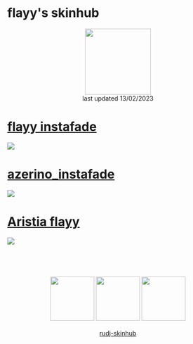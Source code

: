 # flayy's skinhub
<p align="center">
<a href="https://osu.ppy.sh/users/12069464">
  <img src="https://a.ppy.sh/12069464"  
       width="150"
       height="150"></a>
<br>
last updated 13/02/2023
</p>

# [flayy instafade](https://github.com/rudj-skinhub/woal/raw/tyfh/flayy/flayy%20instafade.osk)
[![](https://i.imgur.com/uqhPPIK.png)](https://github.com/rudj-skinhub/woal/raw/tyfh/flayy/flayy%20instafade.osk)

# [azerino_instafade](https://github.com/rudj-skinhub/woal/raw/tyfh/flayy/azerino_instafade.osk)
[![](https://i.imgur.com/7Sg5glh.png)](https://github.com/rudj-skinhub/woal/raw/tyfh/flayy/azerino_instafade.osk)

# [Aristia flayy](https://github.com/rudj-skinhub/woal/raw/tyfh/flayy/Aristia%20flayy.osk)
[![](https://i.imgur.com/zLmYmPx.png)](https://github.com/rudj-skinhub/woal/raw/tyfh/flayy/Aristia%20flayy.osk)

#
<p align="center">
  <br></br>
  <a href="https://www.twitch.tv/yyalf">
  <img src="https://i.imgur.com/HM030lk.png" 
       width="100" 
       height="100"></a>
  <a href="https://www.youtube.com/channel/UCrwksNvVG0-Y70vspPnLBhg">
  <img src="https://i.imgur.com/YWbDUUy.png"  
       width="100" 
       height="100"></a>
  <a href="https://twitter.com/flayynq">
  <img src="https://i.imgur.com/PUQ5uWf.png" 
       width="100" 
       height="100"></a>
  <br></br>
  <a href="README.md">rudj-skinhub</a>
 </p>
